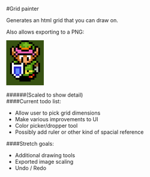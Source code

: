 #Grid painter


Generates an html grid that you can draw on.

Also allows exporting to a PNG:

![LTTP](lttp.png "Created and exported by grid painter")

######(Scaled to show detail)
<br />
####Current todo list:

* Allow user to pick grid dimensions
* Make various improvements to UI
* Color picker/dropper tool
* Possibly add ruler or other kind of spacial reference

####Stretch goals:

* Additional drawing tools
* Exported image scaling
* Undo / Redo